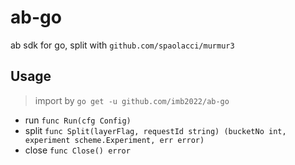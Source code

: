 # ab-go

ab sdk for go, split with `github.com/spaolacci/murmur3`

## Usage

> import by `go get -u github.com/imb2022/ab-go`

- run `func Run(cfg Config)`
- split `func Split(layerFlag, requestId string) (bucketNo int, experiment scheme.Experiment, err error) `
- close `func Close() error`

